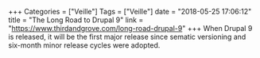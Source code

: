 +++
Categories = ["Veille"]
Tags = ["Veille"]
date = "2018-05-25 17:06:12"
title = "The Long Road to Drupal 9"
link = "https://www.thirdandgrove.com/long-road-drupal-9"
+++
When Drupal 9 is released, it will be the first major release since sematic versioning and six-month minor release cycles were adopted.